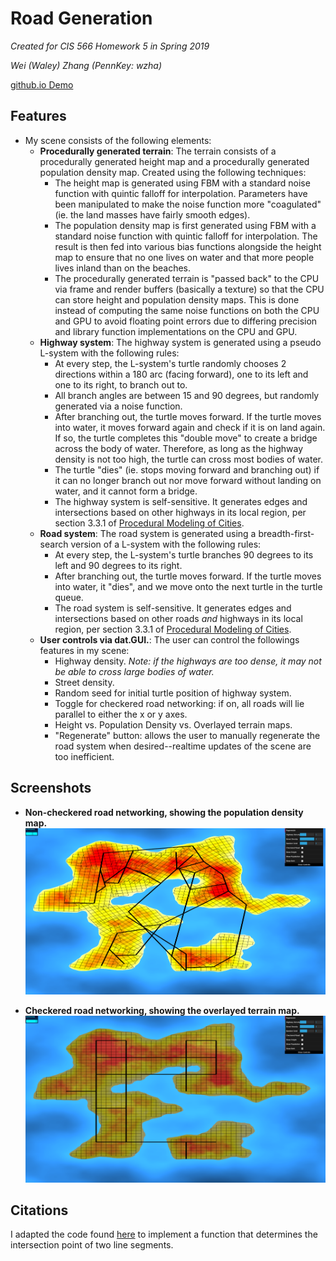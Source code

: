 # Road Generation
_Created for CIS 566 Homework 5 in Spring 2019_

_Wei (Waley) Zhang (PennKey: wzha)_

[github.io Demo](https://greedyai.github.io/road-generation/)

## Features
- My scene consists of the following elements:
  - __Procedurally generated terrain__: The terrain consists of a procedurally generated height map and a procedurally generated population density map. Created using the following techniques:
    - The height map is generated using FBM with a standard noise function with quintic falloff for interpolation. Parameters have been manipulated to make the noise function more "coagulated" (ie. the land masses have fairly smooth edges).
    - The population density map is first generated using FBM with a standard noise function with quintic falloff for interpolation. The result is then fed into various bias functions alongside the height map to ensure that no one lives on water and that more people lives inland than on the beaches.
    - The procedurally generated terrain is "passed back" to the CPU via frame and render buffers (basically a texture) so that the CPU can store height and population density maps. This is done instead of computing the same noise functions on both the CPU and GPU to avoid floating point errors due to differing precision and library function implementations on the CPU and GPU.
  - __Highway system__: The highway system is generated using a pseudo L-system with the following rules:
    - At every step, the L-system's turtle randomly chooses 2 directions within a 180 arc (facing forward), one to its left and one to its right, to branch out to.
    - All branch angles are between 15 and 90 degrees, but randomly generated via a noise function.
    - After branching out, the turtle moves forward. If the turtle moves into water, it moves forward again and check if it is on land again. If so, the turtle completes this "double move" to create a bridge across the body of water. Therefore, as long as the highway density is not too high, the turtle can cross most bodies of water.
    - The turtle "dies" (ie. stops moving forward and branching out) if it can no longer branch out nor move forward without landing on water, and it cannot form a bridge.
    - The highway system is self-sensitive. It generates edges and intersections based on other highways in its local region, per section 3.3.1 of [Procedural Modeling of Cities](proceduralCityGeneration.pdf).
  - __Road system__: The road system is generated using a breadth-first-search version of a L-system with the following rules:
    - At every step, the L-system's turtle branches 90 degrees to its left and 90 degrees to its right.
    - After branching out, the turtle moves forward. If the turtle moves into water, it "dies", and we move onto the next turtle in the turtle queue.
    - The road system is self-sensitive. It generates edges and intersections based on other roads _and_ highways in its local region, per section 3.3.1 of [Procedural Modeling of Cities](proceduralCityGeneration.pdf).
  - __User controls via dat.GUI.__: The user can control the followings features in my scene:
    - Highway density. _Note: if the highways are too dense, it may not be able to cross large bodies of water._
    - Street density.
    - Random seed for initial turtle position of highway system.
    - Toggle for checkered road networking: if on, all roads will lie parallel to either the x or y axes.
    - Height vs. Population Density vs. Overlayed terrain maps.
    - "Regenerate" button: allows the user to manually regenerate the road system when desired--realtime updates of the scene are too inefficient.

## Screenshots
- __Non-checkered road networking, showing the population density map.__
![](img/non_checkered.PNG)

- __Checkered road networking, showing the overlayed terrain map.__
![](img/checkered.PNG)


## Citations
I adapted the code found [here](https://gist.github.com/gordonwoodhull/50eb65d2f048789f9558) to implement a function that determines the intersection point of two line segments.
